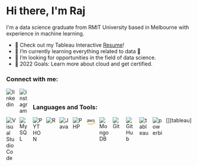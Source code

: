 # Hi there, I'm Raj


I'm a data science graduate from RMIT University based in Melbourne with experience in machine learning.

- 🔭 Check out my Tableau Interactive [Resume][tableau]!
- 🌱 I’m currently learning everything related to data 🤣
- 👯 I’m looking for opportunities in the field of data science.
- 🥅 2022 Goals: Learn more about cloud and get certified.


### Connect with me:


[<img align="left" alt="linkedin" width="26px" src="https://cdn.jsdelivr.net/npm/simple-icons@v3/icons/linkedin.svg" style="padding-right:10px;" />][linkedin]
&nbsp;&nbsp;
[<img align="left" alt="instagram" width="26px" src="https://cdn.jsdelivr.net/npm/simple-icons@v3/icons/instagram.svg" style="padding-right:10px;" />][instagram]

### Languages and Tools:

<img align="left" alt="Visual Studio Code" width="26px" src="https://cdn.jsdelivr.net/gh/devicons/devicon/icons/vscode/vscode-original.svg" style="padding-right:10px;" />
<img align="left" alt="MySQL" width="26px" src="https://cdn.jsdelivr.net/gh/devicons/devicon/icons/mysql/mysql-original.svg" style="padding-right:10px;" />
<img align="left" alt="PYTHON" width="26px" src="https://cdn.jsdelivr.net/gh/devicons/devicon/icons/python/python-original.svg" style="padding-right:10px;" />
<img align="left" alt="R" width="26px" src="https://cdn.jsdelivr.net/gh/devicons/devicon/icons/r/r-original.svg" style="padding-right:10px;" />
<img align="left" alt="Java" width="26px" src="https://cdn.jsdelivr.net/gh/devicons/devicon/icons/java/java-original.svg" style="padding-right:10px;" />
<img align="left" alt="PHP" width="26px" src="https://cdn.jsdelivr.net/gh/devicons/devicon/icons/php/php-original.svg" style="padding-right:10px;" />
<img align="left" alt="AWS" width="26px" src="https://raw.githubusercontent.com/github/explore/fbceb94436312b6dacde68d122a5b9c7d11f9524/topics/aws/aws.png" style="padding-right:10px;" />
<img align="left" alt="MongoDB" width="26px" src="https://cdn.jsdelivr.net/gh/devicons/devicon/icons/mongodb/mongodb-original.svg" style="padding-right:10px;" />
<img align="left" alt="Git" width="26px" src="https://cdn.jsdelivr.net/gh/devicons/devicon/icons/git/git-original.svg" style="padding-right:10px;" />
<img align="left" alt="GitHub" width="26px" src="https://user-images.githubusercontent.com/3369400/139448065-39a229ba-4b06-434b-bc67-616e2ed80c8f.png" style="padding-right:10px;" />
[<img align="left" alt="tableau" width="26px" src="https://cdn.jsdelivr.net/npm/simple-icons@v3/icons/tableau.svg" style="padding-right:10px;" />][tableau]
<img align="left" alt="powerbi" width="26px" src="https://cdn.jsdelivr.net/npm/simple-icons@v3/icons/powerbi.svg" style="padding-right:10px;" />

<br />
<br />


[tableau]: https://tinyurl.com/resumetableau
[linkedin]: https://www.linkedin.com/in/raj-venugopal-b4151a97/
[instagram]: https://www.instagram.com/rajvenugopalnair/
